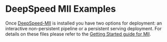 # DeepSpeed MII Examples

Once [DeepSpeed-MII](https://github.com/microsoft/deepspeed-mii) is installed you have two options for deployment: an interactive non-persistent pipeline or a persistent serving deployment. For details on these files please refer to the [Getting Started guide for MII](https://github.com/microsoft/deepspeed-mii#getting-started-with-mii).
